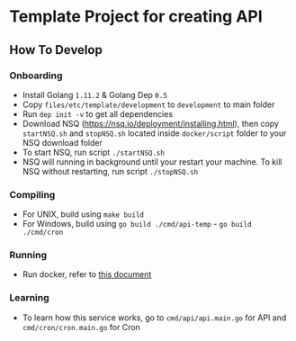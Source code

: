 # Template Project for creating API

## How To Develop

### Onboarding
- Install Golang `1.11.2` & Golang Dep `0.5`
- Copy `files/etc/template/development` to `development` to main folder
- Run `dep init -v` to get all dependencies
- Download NSQ (https://nsq.io/deployment/installing.html), then copy `startNSQ.sh` and `stopNSQ.sh` located inside `docker/script` folder to your NSQ download folder
- To start NSQ, run script `./startNSQ.sh`
- NSQ will running in background until your restart your machine. To kill NSQ without restarting, run script `./stopNSQ.sh`

### Compiling
- For UNIX, build using `make build`
- For Windows, build using `go build ./cmd/api-temp` - `go build ./cmd/cron`

### Running
- Run docker, refer to [this document](../docker/README.md)

### Learning
- To learn how this service works, go to `cmd/api/api.main.go` for API and `cmd/cron/cron.main.go` for Cron